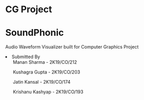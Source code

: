 # CG Project
# SoundPhonic
Audio Waveform Visualizer built for Computer Graphics Project

<li>Submitted By 
<ul>Manan Sharma - 2K19/CO/212</ul>
<ul>Kushagra Gupta - 2K19/CO/203</ul>
<ul>Jatin Kansal - 2K19/CO/174</ul>
<ul>Krishanu Kashyap - 2K19/CO/193</ul>
</li>
